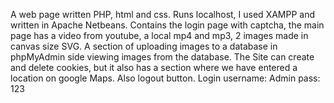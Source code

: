 A web page written PHP, html and css. Runs localhost, I used XAMPP and written in Apache Netbeans. Contains the login page with captcha, the main page has a video from youtube, a local mp4 and mp3, 2 images made in canvas size SVG. A section of uploading images to a database in phpMyAdmin side viewing images from the database. The Site can create and delete cookies, but it also has a section where we have entered a location on google Maps. Also logout button.
Login username: Admin 
          pass: 123
